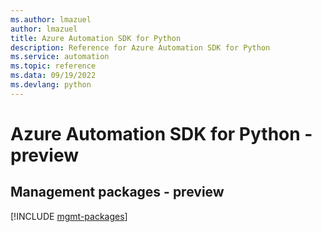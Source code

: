 ```yaml
---
ms.author: lmazuel
author: lmazuel
title: Azure Automation SDK for Python
description: Reference for Azure Automation SDK for Python
ms.service: automation
ms.topic: reference
ms.data: 09/19/2022
ms.devlang: python
---
```

# Azure Automation SDK for Python - preview

## Management packages - preview
[!INCLUDE [mgmt-packages](automation-mgmt-index.md)]